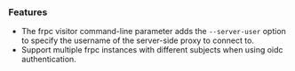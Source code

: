 ### Features

* The frpc visitor command-line parameter adds the `--server-user` option to specify the username of the server-side proxy to connect to.
* Support multiple frpc instances with different subjects when using oidc authentication.
